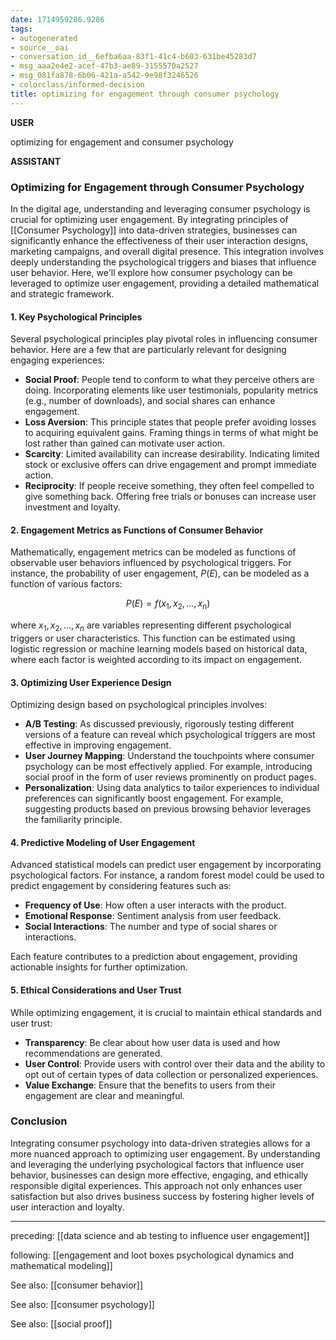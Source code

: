 ```yaml
---
date: 1714959286.9286
tags:
- autogenerated
- source__oai
- conversation_id__6efba6aa-83f1-41c4-b603-631be45283d7
- msg_aaa2e4e2-acef-47b3-ae89-3155570a2527
- msg_081fa878-6b06-421a-a542-9e98f3246526
- colorclass/informed-decision
title: optimizing for engagement through consumer psychology
---
```


**USER**

optimizing for engagement and consumer psychology


**ASSISTANT**

### Optimizing for Engagement through Consumer Psychology

In the digital age, understanding and leveraging consumer psychology is crucial for optimizing user engagement. By integrating principles of [[Consumer Psychology]] into data-driven strategies, businesses can significantly enhance the effectiveness of their user interaction designs, marketing campaigns, and overall digital presence. This integration involves deeply understanding the psychological triggers and biases that influence user behavior. Here, we'll explore how consumer psychology can be leveraged to optimize user engagement, providing a detailed mathematical and strategic framework.

#### 1. **Key Psychological Principles**

Several psychological principles play pivotal roles in influencing consumer behavior. Here are a few that are particularly relevant for designing engaging experiences:

- **Social Proof**: People tend to conform to what they perceive others are doing. Incorporating elements like user testimonials, popularity metrics (e.g., number of downloads), and social shares can enhance engagement.
- **Loss Aversion**: This principle states that people prefer avoiding losses to acquiring equivalent gains. Framing things in terms of what might be lost rather than gained can motivate user action.
- **Scarcity**: Limited availability can increase desirability. Indicating limited stock or exclusive offers can drive engagement and prompt immediate action.
- **Reciprocity**: If people receive something, they often feel compelled to give something back. Offering free trials or bonuses can increase user investment and loyalty.

#### 2. **Engagement Metrics as Functions of Consumer Behavior**

Mathematically, engagement metrics can be modeled as functions of observable user behaviors influenced by psychological triggers. For instance, the probability of user engagement, $P(E)$, can be modeled as a function of various factors:

$$P(E) = f(x_1, x_2, ..., x_n)$$

where $x_1, x_2, ..., x_n$ are variables representing different psychological triggers or user characteristics. This function can be estimated using logistic regression or machine learning models based on historical data, where each factor is weighted according to its impact on engagement.

#### 3. **Optimizing User Experience Design**

Optimizing design based on psychological principles involves:

- **A/B Testing**: As discussed previously, rigorously testing different versions of a feature can reveal which psychological triggers are most effective in improving engagement.
- **User Journey Mapping**: Understand the touchpoints where consumer psychology can be most effectively applied. For example, introducing social proof in the form of user reviews prominently on product pages.
- **Personalization**: Using data analytics to tailor experiences to individual preferences can significantly boost engagement. For example, suggesting products based on previous browsing behavior leverages the familiarity principle.

#### 4. **Predictive Modeling of User Engagement**

Advanced statistical models can predict user engagement by incorporating psychological factors. For instance, a random forest model could be used to predict engagement by considering features such as:

- **Frequency of Use**: How often a user interacts with the product.
- **Emotional Response**: Sentiment analysis from user feedback.
- **Social Interactions**: The number and type of social shares or interactions.

Each feature contributes to a prediction about engagement, providing actionable insights for further optimization.

#### 5. **Ethical Considerations and User Trust**

While optimizing engagement, it is crucial to maintain ethical standards and user trust:

- **Transparency**: Be clear about how user data is used and how recommendations are generated.
- **User Control**: Provide users with control over their data and the ability to opt out of certain types of data collection or personalized experiences.
- **Value Exchange**: Ensure that the benefits to users from their engagement are clear and meaningful.

### Conclusion

Integrating consumer psychology into data-driven strategies allows for a more nuanced approach to optimizing user engagement. By understanding and leveraging the underlying psychological factors that influence user behavior, businesses can design more effective, engaging, and ethically responsible digital experiences. This approach not only enhances user satisfaction but also drives business success by fostering higher levels of user interaction and loyalty.


---

preceding: [[data science and ab testing to influence user engagement]]  


following: [[engagement and loot boxes psychological dynamics and mathematical modeling]]

See also: [[consumer behavior]]


See also: [[consumer psychology]]


See also: [[social proof]]